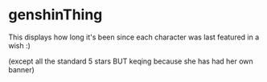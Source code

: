 # genshinThing
 
This displays how long it's been since each character was last featured in a wish :) 

(except all the standard 5 stars BUT keqing because she has had her own banner)